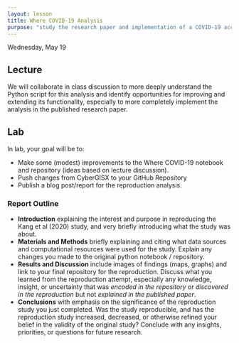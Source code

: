 ```yaml
---
layout: lesson
title: Where COVID-19 Analysis
purpose: "study the research paper and implementation of a COVID-19 accessibility analysis"
---
```


Wednesday, May 19

## Lecture

We will collaborate in class discussion to more deeply understand the Python script for this analysis and identify opportunities for improving and extending its functionality, especially to more completely implement the analysis in the published research paper.

## Lab

In lab, your goal will be to:

- Make some (modest) improvements to the Where COVID-19 notebook and repository (ideas based on lecture discussion).
- Push changes from CyberGISX to your GitHub Repository
- Publish a blog post/report for the reproduction analysis.

### Report Outline

- **Introduction** explaining the interest and purpose in reproducing the Kang et al (2020) study, and very briefly introducing what the study was about.
- **Materials and Methods** briefly explaining and citing what data sources and computational resources were used for the study. Explain any changes you made to the original python notebook / repository.
- **Results and Discussion** include images of findings (maps, graphs) and link to your final repository for the reproduction. Discuss what you learned from the reproduction attempt, especially any knowledge, insight, or uncertainty that was *encoded in the repository* or *discovered in the reproduction* but not *explained in the published paper*.
- **Conclusions** with emphasis on the significance of the reproduction study you just completed. Was the study reproducible, and has the reproduction study increased, decreased, or otherwise refined your belief in the validity of the original study? Conclude with any insights, priorities, or questions for future research.

